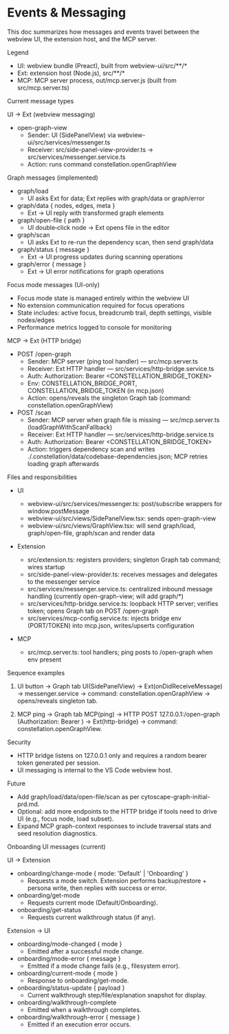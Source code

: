 # Events & Messaging

This doc summarizes how messages and events travel between the webview UI, the extension host, and the MCP server.

Legend
- UI: webview bundle (Preact), built from webview-ui/src/**/*
- Ext: extension host (Node.js), src/**/*
- MCP: MCP server process, out/mcp.server.js (built from src/mcp.server.ts)

Current message types

UI → Ext (webview messaging)
- open-graph-view
  - Sender: UI (SidePanelView) via webview-ui/src/services/messenger.ts
  - Receiver: src/side-panel-view-provider.ts → src/services/messenger.service.ts
  - Action: runs command constellation.openGraphView

Graph messages (implemented)
- graph/load
  - UI asks Ext for data; Ext replies with graph/data or graph/error
- graph/data { nodes, edges, meta }
  - Ext → UI reply with transformed graph elements
- graph/open-file { path }
  - UI double‑click node → Ext opens file in the editor
- graph/scan
  - UI asks Ext to re-run the dependency scan, then send graph/data
- graph/status { message }
  - Ext → UI progress updates during scanning operations
- graph/error { message }
  - Ext → UI error notifications for graph operations

Focus mode messages (UI-only)
- Focus mode state is managed entirely within the webview UI
- No extension communication required for focus operations
- State includes: active focus, breadcrumb trail, depth settings, visible nodes/edges
- Performance metrics logged to console for monitoring

MCP → Ext (HTTP bridge)
- POST /open-graph
  - Sender: MCP server (ping tool handler) — src/mcp.server.ts
  - Receiver: Ext HTTP handler — src/services/http-bridge.service.ts
  - Auth: Authorization: Bearer <CONSTELLATION_BRIDGE_TOKEN>
  - Env: CONSTELLATION_BRIDGE_PORT, CONSTELLATION_BRIDGE_TOKEN (in mcp.json)
  - Action: opens/reveals the singleton Graph tab (command: constellation.openGraphView)
- POST /scan
  - Sender: MCP server when graph file is missing — src/mcp.server.ts (loadGraphWithScanFallback)
  - Receiver: Ext HTTP handler — src/services/http-bridge.service.ts
  - Auth: Authorization: Bearer <CONSTELLATION_BRIDGE_TOKEN>
  - Action: triggers dependency scan and writes ./.constellation/data/codebase-dependencies.json; MCP retries loading graph afterwards

Files and responsibilities
- UI
  - webview-ui/src/services/messenger.ts: post/subscribe wrappers for window.postMessage
  - webview-ui/src/views/SidePanelView.tsx: sends open-graph-view
  - webview-ui/src/views/GraphView.tsx: will send graph/load, graph/open-file, graph/scan and render data

- Extension
  - src/extension.ts: registers providers; singleton Graph tab command; wires startup
  - src/side-panel-view-provider.ts: receives messages and delegates to the messenger service
  - src/services/messenger.service.ts: centralized inbound message handling (currently open-graph-view; will add graph/*)
  - src/services/http-bridge.service.ts: loopback HTTP server; verifies token; opens Graph tab on POST /open-graph
  - src/services/mcp-config.service.ts: injects bridge env (PORT/TOKEN) into mcp.json, writes/upserts configuration

- MCP
  - src/mcp.server.ts: tool handlers; ping posts to /open-graph when env present

Sequence examples
1) UI button → Graph tab
   UI(SidePanelView) → Ext(onDidReceiveMessage) → messenger.service → command: constellation.openGraphView → opens/reveals singleton tab.

2) MCP ping → Graph tab
   MCP(ping) → HTTP POST 127.0.0.1:<PORT>/open-graph (Authorization: Bearer <TOKEN>) → Ext(http-bridge) → command: constellation.openGraphView.

Security
- HTTP bridge listens on 127.0.0.1 only and requires a random bearer token generated per session.
- UI messaging is internal to the VS Code webview host.

Future
- Add graph/load/data/open-file/scan as per cytoscape-graph-initial-prd.md.
- Optional: add more endpoints to the HTTP bridge if tools need to drive UI (e.g., focus node, load subset).
- Expand MCP graph-context responses to include traversal stats and seed resolution diagnostics.

Onboarding UI messages (current)

UI → Extension
- onboarding/change-mode { mode: 'Default' | 'Onboarding' }
  - Requests a mode switch. Extension performs backup/restore + persona write, then replies with success or error.
- onboarding/get-mode
  - Requests current mode (Default/Onboarding).
- onboarding/get-status
  - Requests current walkthrough status (if any).

Extension → UI
- onboarding/mode-changed { mode }
  - Emitted after a successful mode change.
- onboarding/mode-error { message }
  - Emitted if a mode change fails (e.g., filesystem error).
- onboarding/current-mode { mode }
  - Response to onboarding/get-mode.
- onboarding/status-update { payload }
  - Current walkthrough step/file/explanation snapshot for display.
- onboarding/walkthrough-complete
  - Emitted when a walkthrough completes.
- onboarding/walkthrough-error { message }
  - Emitted if an execution error occurs.

